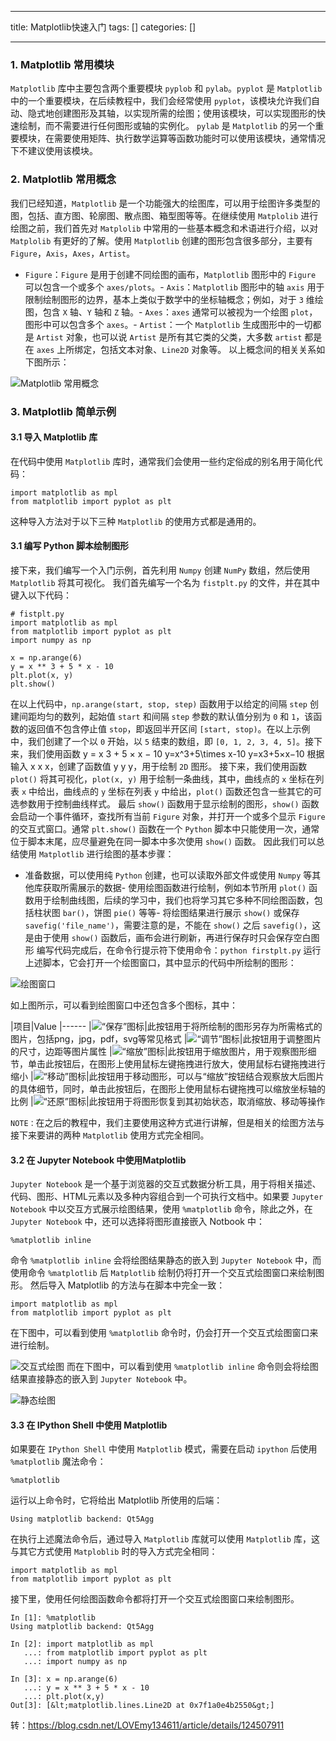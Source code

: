 
--- 
title:  Matplotlib快速入门 
tags: []
categories: [] 

---
### 1. Matplotlib 常用模块

`Matplotlib` 库中主要包含两个重要模块 `pyplob` 和 `pylab`。`pyplot` 是 `Matplotlib` 中的一个重要模块，在后续教程中，我们会经常使用 `pyplot`，该模块允许我们自动、隐式地创建图形及其轴，以实现所需的绘图；使用该模块，可以实现图形的快速绘制，而不需要进行任何图形或轴的实例化。 `pylab` 是 `Matplotlib` 的另一个重要模块，在需要使用矩阵、执行数学运算等函数功能时可以使用该模块，通常情况下不建议使用该模块。

### 2. Matplotlib 常用概念

我们已经知道，`Matplotlib` 是一个功能强大的绘图库，可以用于绘图许多类型的图，包括、直方图、轮廓图、散点图、箱型图等等。在继续使用 `Matplolib` 进行绘图之前，我们首先对 `Matplolib` 中常用的一些基本概念和术语进行介绍，以对 `Matplolib` 有更好的了解。使用 `Matplotlib` 创建的图形包含很多部分，主要有 `Figure`，`Axis`，`Axes`，`Artist`。
- `Figure`：`Figure` 是用于创建不同绘图的画布，`Matplotlib` 图形中的 `Figure` 可以包含一个或多个 `axes/plots`。- `Axis`：`Matplotlib` 图形中的轴 `axis` 用于限制绘制图形的边界，基本上类似于数学中的坐标轴概念；例如，对于 `3` 维绘图，包含 `X` 轴、`Y` 轴和 `Z` 轴。- `Axes`：`axes` 通常可以被视为一个绘图 `plot`，图形中可以包含多个 `axes`。- `Artist`：一个 `Matplotlib` 生成图形中的一切都是 `Artist` 对象，也可以说 `Artist` 是所有其它类的父类，大多数 `artist` 都是在 `axes` 上所绑定，包括文本对象、`Line2D` 对象等。
以上概念间的相关关系如下图所示：

<img src="https://img-blog.csdnimg.cn/ad6d47ab0fd84044a95d6398e1a50676.png#pic_center" alt="Matplotlib 常用概念">

### 3. Matplotlib 简单示例

#### 3.1 导入 Matplotlib 库

在代码中使用 `Matplotlib` 库时，通常我们会使用一些约定俗成的别名用于简化代码：

```
import matplotlib as mpl
from matplotlib import pyplot as plt

```

这种导入方法对于以下三种 `Matplotlib` 的使用方式都是通用的。

#### 3.1 编写 Python 脚本绘制图形

接下来，我们编写一个入门示例，首先利用 `Numpy` 创建 `NumPy` 数组，然后使用 `Matplotlib` 将其可视化。 我们首先编写一个名为 `fistplt.py` 的文件，并在其中键入以下代码：

```
# fistplt.py
import matplotlib as mpl
from matplotlib import pyplot as plt
import numpy as np

x = np.arange(6)
y = x ** 3 + 5 * x - 10
plt.plot(x, y)
plt.show()

```

在以上代码中，`np.arange(start, stop, step)` 函数用于以给定的间隔 `step` 创建间距均匀的数列，起始值 `start` 和间隔 `step` 参数的默认值分别为 `0` 和 `1`，该函数的返回值不包含停止值 `stop`，即返回半开区间 `[start, stop)`。在以上示例中，我们创建了一个以 `0` 开始，以 `5` 结束的数组，即 `[0, 1, 2, 3, 4, 5]`。接下来，我们使用函数 y = x 3 + 5 × x − 10 y=x^3+5\times x-10 y=x3+5×x−10 根据输入 x x x，创建了函数值 y y y，用于绘制 `2D` 图形。 接下来，我们使用函数 `plot()` 将其可视化，`plot(x, y)` 用于绘制一条曲线，其中，曲线点的 `x` 坐标在列表 `x` 中给出，曲线点的 `y` 坐标在列表 `y` 中给出，`plot()` 函数还包含一些其它的可选参数用于控制曲线样式。 最后 `show()` 函数用于显示绘制的图形，`show()` 函数会启动一个事件循环，查找所有当前 `Figure` 对象，并打开一个或多个显示 `Figure` 的交互式窗口。通常 `plt.show()` 函数在一个 `Python` 脚本中只能使用一次，通常位于脚本末尾，应尽量避免在同一脚本中多次使用 `show()` 函数。 因此我们可以总结使用 `Matplotlib` 进行绘图的基本步骤：
- 准备数据，可以使用纯 `Python` 创建，也可以读取外部文件或使用 `Numpy` 等其他库获取所需展示的数据- 使用绘图函数进行绘制，例如本节所用 `plot()` 函数用于绘制曲线图，后续的学习中，我们也将学习其它多种不同绘图函数，包括柱状图 `bar()`，饼图 `pie()` 等等- 将绘图结果进行展示 `show()` 或保存 `savefig('file_name')`，需要注意的是，不能在 `show()` 之后 `savefig()`，这是由于使用 `show()` 函数后，画布会进行刷新，再进行保存时只会保存空白图形
编写代码完成后，在命令行提示符下使用命令：`python firstplt.py` 运行上述脚本，它会打开一个绘图窗口，其中显示的代码中所绘制的图形：

<img src="https://img-blog.csdnimg.cn/72b2586a8b874636b4548fe2e97924d7.png#pic_center" alt="绘图窗口">

如上图所示，可以看到绘图窗口中还包含多个图标，其中：

|项目|Value
|------
|<img src="https://img-blog.csdnimg.cn/20210526200434521.png#pic_left=30x30" alt="“保存”图标">|此按钮用于将所绘制的图形另存为所需格式的图片，包括png，jpg，pdf，svg等常见格式
|<img src="https://img-blog.csdnimg.cn/20210526200620854.png#pic_left=30x30" alt="“调节”图标">|此按钮用于调整图片的尺寸，边距等图片属性
|<img src="https://img-blog.csdnimg.cn/20210526200838407.png#pic_left=30x30" alt="“缩放”图标">|此按钮用于缩放图片，用于观察图形细节，单击此按钮后，在图形上使用鼠标左键拖拽进行放大，使用鼠标右键拖拽进行缩小
|<img src="https://img-blog.csdnimg.cn/20210526201008106.png#pic_left=30x30" alt="“移动”图标">|此按钮用于移动图形，可以与“缩放”按钮结合观察放大后图片的具体细节，同时，单击此按钮后，在图形上使用鼠标右键拖拽可以缩放坐标轴的比例
|<img src="https://img-blog.csdnimg.cn/20210526201100299.png#pic_left=30x30" alt="“还原”图标">|此按钮用于将图形恢复到其初始状态，取消缩放、移动等操作

`NOTE：`在之后的教程中，我们主要使用这种方式进行讲解，但是相关的绘图方法与接下来要讲的两种 `Matplotlib` 使用方式完全相同。

#### 3.2 在 Jupyter Notebook 中使用Matplotlib

`Jupyter Notebook` 是一个基于浏览器的交互式数据分析工具，用于将相关描述、代码、图形、HTML元素以及多种内容组合到一个可执行文档中。如果要 `Jupyter Notebook` 中以交互方式展示绘图结果，使用 `%matplotlib` 命令，除此之外，在 `Jupyter Notebook` 中，还可以选择将图形直接嵌入 Notbook 中：

```
%matplotlib inline

```

命令 `%matplotlib inline` 会将绘图结果静态的嵌入到 `Jupyter Notebook` 中，而使用命令 `%matplotlib` 后 `Matplotlib` 绘制仍将打开一个交互式绘图窗口来绘制图形。 然后导入 Matplotlib 的方法与在脚本中完全一致：

```
import matplotlib as mpl
from matplotlib import pyplot as plt

```

在下图中，可以看到使用 `%matplotlib` 命令时，仍会打开一个交互式绘图窗口来进行绘制。

<img src="https://img-blog.csdnimg.cn/02129711e6cd4580bd280fe140d234df.png#pic_center" alt="交互式绘图"> 而在下图中，可以看到使用 `%matplotlib inline` 命令则会将绘图结果直接静态的嵌入到 `Jupyter Notebook` 中。

<img src="https://img-blog.csdnimg.cn/f6c487d9cd48472a951e43ce11adc5d5.png#pic_center" alt="静态绘图">

#### 3.3 在 IPython Shell 中使用 Matplotlib

如果要在 `IPython Shell` 中使用 `Matplotlib` 模式，需要在启动 `ipython` 后使用 `%matplotlib` 魔法命令：

```
%matplotlib

```

运行以上命令时，它将给出 Matplotlib 所使用的后端：

```
Using matplotlib backend: Qt5Agg

```

在执行上述魔法命令后，通过导入 `Matplotlib` 库就可以使用 `Matplotlib` 库，这与其它方式使用 `Matploblib` 时的导入方式完全相同：

```
import matplotlib as mpl
from matplotlib import pyplot as plt

```

接下里，使用任何绘图函数命令都将打开一个交互式绘图窗口来绘制图形。

```
In [1]: %matplotlib
Using matplotlib backend: Qt5Agg

In [2]: import matplotlib as mpl
   ...: from matplotlib import pyplot as plt
   ...: import numpy as np

In [3]: x = np.arange(6)
   ...: y = x ** 3 + 5 * x - 10
   ...: plt.plot(x,y)
Out[3]: [&lt;matplotlib.lines.Line2D at 0x7f1a0e4b2550&gt;]

```

转：https://blog.csdn.net/LOVEmy134611/article/details/124507911
